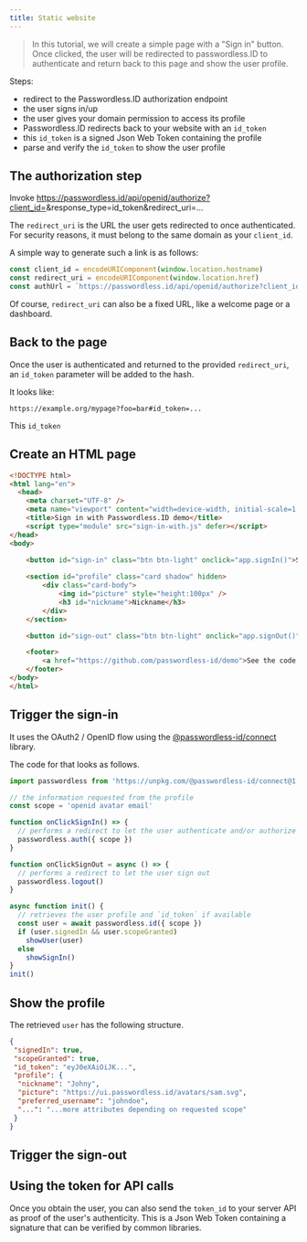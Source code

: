 ```yaml
---
title: Static website
---
```


> In this tutorial, we will create a simple page with a "Sign in" button.
> Once clicked, the user will be redirected to passwordless.ID to authenticate and return back to this page and show the user profile.

Steps:

- redirect to the Passwordless.ID authorization endpoint
- the user signs in/up
- the user gives your domain permission to access its profile
- Passwordless.ID redirects back to your website with an `id_token`
- this `id_token` is a signed Json Web Token containing the profile
- parse and verify the `id_token` to show the user profile

The authorization step
----------------------

Invoke https://passwordless.id/api/openid/authorize?client_id=<your-domain>&response_type=id_token&redirect_uri=...

The `redirect_uri` is the URL the user gets redirected to once authenticated.
For security reasons, it must belong to the same domain as your `client_id`.

A simple way to generate such a link is as follows:

```js
const client_id = encodeURIComponent(window.location.hostname)
const redirect_uri = encodeURIComponent(window.location.href)
const authUrl = `https://passwordless.id/api/openid/authorize?client_id=${client_id}&response_type=id_token&redirect_uri=${redirect_uri}`
```

Of course, `redirect_uri` can also be a fixed URL, like a welcome page or a dashboard.



Back to the page
----------------

Once the user is authenticated and returned to the provided `redirect_uri`, an `id_token` parameter will be added to the hash.

It looks like:

    https://example.org/mypage?foo=bar#id_token=...

This `id_token`

Create an HTML page
-------------------

```html
<!DOCTYPE html>
<html lang="en">
  <head>
    <meta charset="UTF-8" />
    <meta name="viewport" content="width=device-width, initial-scale=1.0" />
    <title>Sign in with Passwordless.ID demo</title>
    <script type="module" src="sign-in-with.js" defer></script>
</head>
<body>
    
    <button id="sign-in" class="btn btn-light" onclick="app.signIn()">Sign In</button>

    <section id="profile" class="card shadow" hidden>
        <div class="card-body">
            <img id="picture" style="height:100px" />
            <h3 id="nickname">Nickname</h3>
        </div>
    </section>

    <button id="sign-out" class="btn btn-light" onclick="app.signOut()" hidden>Sign Out</button>

    <footer>
        <a href="https://github.com/passwordless-id/demo">See the code on GitHub</a>
    </footer>
</body>
</html>
```


Trigger the sign-in
--------------------

It uses the OAuth2 / OpenID flow using the [@passwordless-id/connect](https://github.com/passwordless-id/connect) library.


The code for that looks as follows.

```js
import passwordless from 'https://unpkg.com/@passwordless-id/connect@1.2.0/dist/connect.min.js'

// the information requested from the profile
const scope = 'openid avatar email'

function onClickSignIn() => {
  // performs a redirect to let the user authenticate and/or authorize this app
  passwordless.auth({ scope })
}

function onClickSignOut = async () => {
  // performs a redirect to let the user sign out
  passwordless.logout()
}

async function init() {
  // retrieves the user profile and `id_token` if available
  const user = await passwordless.id({ scope })
  if (user.signedIn && user.scopeGranted)
    showUser(user)
  else
    showSignIn()
}
init()
```

Show the profile
----------------

The retrieved `user` has the following structure.

```json
{
 "signedIn": true,
 "scopeGranted": true,
 "id_token": "eyJ0eXAiOiJK...",
 "profile": {
  "nickname": "Johny",
  "picture": "https://ui.passwordless.id/avatars/sam.svg",
  "preferred_username": "johndoe",
  "...": "...more attributes depending on requested scope"
 }
}
```

Trigger the sign-out
--------------------

Using the token for API calls
-----------------------------

Once you obtain the user, you can also send the `token_id` to your server API as proof of the user's authenticity. This is a Json Web Token containing a signature that can be verified by common libraries.
